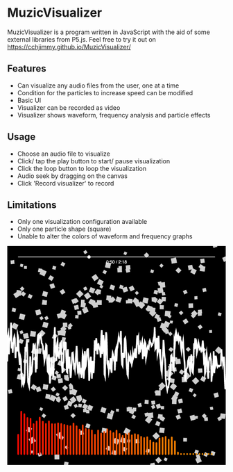 # MuzicVisualizer
MuzicVisualizer is a program written in JavaScript with the aid of some external libraries from P5.js. Feel free to try it out on https://cchjimmy.github.io/MuzicVisualizer/

## Features
* Can visualize any audio files from the user, one at a time
* Condition for the particles to increase speed can be modified
* Basic UI
* Visualizer can be recorded as video
* Visualizer shows waveform, frequency analysis and particle effects

## Usage
* Choose an audio file to visualize
* Click/ tap the play button to start/ pause visualization
* Click the loop button to loop the visualization
* Audio seek by dragging on the canvas
* Click 'Record visualizer' to record

## Limitations
* Only one visualization configuration available
* Only one particle shape (square)
* Unable to alter the colors of waveform and frequency graphs

![Visualizer](https://github.com/cchjimmy/MuzicVisualizer/blob/master/visualizer.png)
